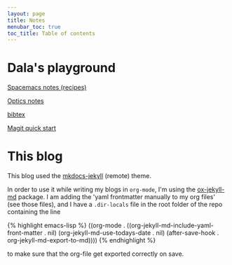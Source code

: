 ```yaml
---
layout: page
title: Notes
menubar_toc: true
toc_title: Table of contents
---
```


# Dala's playground

[Spacemacs notes (recipes)](pages/spacemacs-notes.md)

[Optics notes](pages/optics-notes.md)

[bibtex](pages/bibtex.md)

[Magit quick start](pages/magit-quick-start.md)


# This blog

This blog used the [mkdocs-jekyll](https://github.com/vsoch/mkdocs-jekyll) (remote) theme.

In order to use it while writing my blogs in `org-mode`, I'm using the
[ox-jekyll-md](https://github.com/gonsie/ox-jekyll-md) package. I am adding the 'yaml frontmatter manually to my org
files' (see those files), and I have a `.dir-locals` file in the root folder of
the repo containing the line

{% highlight emacs-lisp %}
((org-mode . ((org-jekyll-md-include-yaml-front-matter . nil)
              (org-jekyll-md-use-todays-date . nil)
              (after-save-hook . org-jekyll-md-export-to-md))))
{% endhighlight %}

to make sure that the org-file get exported correctly on save.
